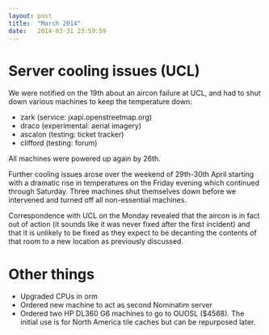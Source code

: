 ```yaml
---
layout: post
title:  "March 2014"
date:   2014-03-31 23:59:59
---
```


# Server cooling issues (UCL)

We were notified on the 19th about an aircon failure at UCL, and had to shut down various machines to keep the temperature down:

* zark (service: jxapi.openstreetmap.org)
* draco (experimental: aerial imagery)
* ascalon (testing: ticket tracker)
* clifford (testing: forum)

All machines were powered up again by 26th.

Further cooling issues arose over the weekend of 29th-30th April starting with a dramatic rise in temperatures on the Friday evening which continued through Saturday. Three machines shut themselves down before we intervened and turned off all non-essential machines.

Correspondence with UCL on the Monday revealed that the aircon is in fact out of action (it sounds like it was never fixed after the first incident) and that it is unlikely to be fixed as they expect to be decanting the contents of that room to a new location as previously discussed.

# Other things

* Upgraded CPUs in orm
* Ordered new machine to act as second Nominatim server
* Ordered two HP DL360 G6 machines to go to OUOSL ($4568). The initial use is for North America tile caches but can be repurposed later.
